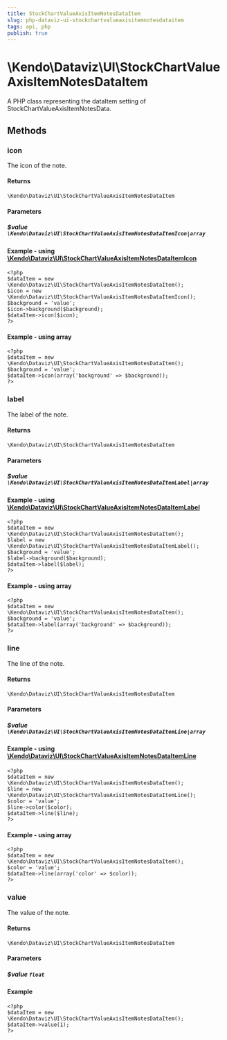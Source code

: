 ```yaml
---
title: StockChartValueAxisItemNotesDataItem
slug: php-dataviz-ui-stockchartvalueaxisitemnotesdataitem
tags: api, php
publish: true
---
```


# \Kendo\Dataviz\UI\StockChartValueAxisItemNotesDataItem

A PHP class representing the dataItem setting of StockChartValueAxisItemNotesData.


## Methods

### icon

The icon of the note.

#### Returns
`\Kendo\Dataviz\UI\StockChartValueAxisItemNotesDataItem`

#### Parameters

##### $value `\Kendo\Dataviz\UI\StockChartValueAxisItemNotesDataItemIcon|array`


#### Example - using [\Kendo\Dataviz\UI\StockChartValueAxisItemNotesDataItemIcon](/api/wrappers/php/Kendo/Dataviz/UI/StockChartValueAxisItemNotesDataItemIcon)
    <?php
    $dataItem = new \Kendo\Dataviz\UI\StockChartValueAxisItemNotesDataItem();
    $icon = new \Kendo\Dataviz\UI\StockChartValueAxisItemNotesDataItemIcon();
    $background = 'value';
    $icon->background($background);
    $dataItem->icon($icon);
    ?>

#### Example - using array

    <?php
    $dataItem = new \Kendo\Dataviz\UI\StockChartValueAxisItemNotesDataItem();
    $background = 'value';
    $dataItem->icon(array('background' => $background));
    ?>

### label

The label of the note.

#### Returns
`\Kendo\Dataviz\UI\StockChartValueAxisItemNotesDataItem`

#### Parameters

##### $value `\Kendo\Dataviz\UI\StockChartValueAxisItemNotesDataItemLabel|array`


#### Example - using [\Kendo\Dataviz\UI\StockChartValueAxisItemNotesDataItemLabel](/api/wrappers/php/Kendo/Dataviz/UI/StockChartValueAxisItemNotesDataItemLabel)
    <?php
    $dataItem = new \Kendo\Dataviz\UI\StockChartValueAxisItemNotesDataItem();
    $label = new \Kendo\Dataviz\UI\StockChartValueAxisItemNotesDataItemLabel();
    $background = 'value';
    $label->background($background);
    $dataItem->label($label);
    ?>

#### Example - using array

    <?php
    $dataItem = new \Kendo\Dataviz\UI\StockChartValueAxisItemNotesDataItem();
    $background = 'value';
    $dataItem->label(array('background' => $background));
    ?>

### line

The line of the note.

#### Returns
`\Kendo\Dataviz\UI\StockChartValueAxisItemNotesDataItem`

#### Parameters

##### $value `\Kendo\Dataviz\UI\StockChartValueAxisItemNotesDataItemLine|array`


#### Example - using [\Kendo\Dataviz\UI\StockChartValueAxisItemNotesDataItemLine](/api/wrappers/php/Kendo/Dataviz/UI/StockChartValueAxisItemNotesDataItemLine)
    <?php
    $dataItem = new \Kendo\Dataviz\UI\StockChartValueAxisItemNotesDataItem();
    $line = new \Kendo\Dataviz\UI\StockChartValueAxisItemNotesDataItemLine();
    $color = 'value';
    $line->color($color);
    $dataItem->line($line);
    ?>

#### Example - using array

    <?php
    $dataItem = new \Kendo\Dataviz\UI\StockChartValueAxisItemNotesDataItem();
    $color = 'value';
    $dataItem->line(array('color' => $color));
    ?>

### value
The value of the note.

#### Returns
`\Kendo\Dataviz\UI\StockChartValueAxisItemNotesDataItem`

#### Parameters

##### $value `float`



#### Example 
    <?php
    $dataItem = new \Kendo\Dataviz\UI\StockChartValueAxisItemNotesDataItem();
    $dataItem->value(1);
    ?>

